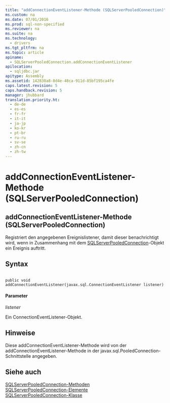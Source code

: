 ```yaml
---
title: "addConnectionEventListener-Methode (SQLServerPooledConnection)"
ms.custom: na
ms.date: 07/01/2016
ms.prod: sql-non-specified
ms.reviewer: na
ms.suite: na
ms.technology: 
  - drivers
ms.tgt_pltfrm: na
ms.topic: article
apiname: 
  - SQLServerPooledConnection.addConnectionEventListener
apilocation: 
  - sqljdbc.jar
apitype: Assembly
ms.assetid: 142830a8-8d4e-48ca-911d-85bf195ca4fe
caps.latest.revision: 5
caps.handback.revision: 5
manager: jhubbard
translation.priority.ht: 
  - de-de
  - es-es
  - fr-fr
  - it-it
  - ja-jp
  - ko-kr
  - pt-br
  - ru-ru
  - sv-se
  - zh-cn
  - zh-tw
---
```

# addConnectionEventListener-Methode (SQLServerPooledConnection)
    
## addConnectionEventListener\-Methode \(SQLServerPooledConnection\)  
 Registriert den angegebenen Ereignislistener, damit dieser benachrichtigt wird, wenn in Zusammenhang mit dem [SQLServerPooledConnection](../content/SQLServerPooledConnection-Class.md)\-Objekt ein Ereignis auftritt.  
  
## Syntax  
  
```  
  
public void addConnectionEventListener(javax.sql.ConnectionEventListener listener)  
```  
  
#### Parameter  
 *listener*  
  
 Ein ConnectionEventListener\-Objekt.  
  
## Hinweise  
 Diese addConnectionEventListener\-Methode wird von der addConnectionEventListener\-Methode in der javax.sql.PooledConnection\-Schnittstelle angegeben.  
  
## Siehe auch  
 [SQLServerPooledConnection-Methoden](../content/SQLServerPooledConnection-Methods.md)   
 [SQLServerPooledConnection-Elemente](../content/SQLServerPooledConnection-Members.md)   
 [SQLServerPooledConnection-Klasse](../content/SQLServerPooledConnection-Class.md)  
  
  